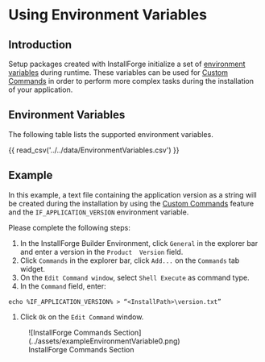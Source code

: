 # Using Environment Variables

## Introduction
Setup packages created with InstallForge initialize a set
of [environment variables](https://en.wikipedia.org/wiki/Environment_variable) during runtime. These
variables can be used for [Custom Commands] in order to perform more complex tasks during the
installation of your application.

## Environment Variables
The following table lists the supported environment variables.

{{ read_csv('../../data/EnvironmentVariables.csv') }}

## Example

In this example, a text file containing the application version as a string will be created during the installation by using the [Custom Commands] feature and the `IF_APPLICATION_VERSION` environment variable.

Please complete the following steps:

1. In the InstallForge Builder Environment, click `General` in the explorer bar and enter a version in the `Product 
Version` field.
1. Click `Commands` in the explorer bar, click `Add...` on the `Commands` tab widget.
1. On the `Edit Command window`, select `Shell Execute` as command type.
1. In the `Command` field, enter:
```
echo %IF_APPLICATION_VERSION% > “<InstallPath>\version.txt”
```
1. Click `Ok` on the `Edit Command` window.

<figure markdown>
  ![InstallForge Commands Section](../assets/exampleEnvironmentVariable0.png)
  <figcaption>InstallForge Commands Section</figcaption>
</figure>


[Custom Commands]: using-custom-commands.md
